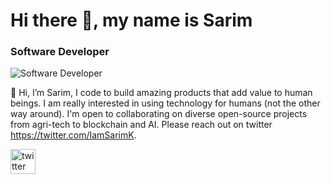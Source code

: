 # Hi there 👋, my name is Sarim
### Software Developer
![Software Developer](https://pbs.twimg.com/profile_banners/1380409363685326849/1617964763/1080x360)

👋 Hi, I’m Sarim, I code to build amazing products that add value to human beings. I am really interested in using technology for humans (not the other way around). I'm open to collaborating on diverse open-source projects from agri-tech to blockchain and AI. Please reach out on twitter https://twitter.com/IamSarimK.


[<img src='https://cdn.jsdelivr.net/npm/simple-icons@3.0.1/icons/twitter.svg' alt='twitter' height='40'>](https://twitter.com/@IamSarimK)



<!---
IamSarimK7/IamSarimK7 is a ✨ special ✨ repository because its `README.md` (this file) appears on your GitHub profile.
You can click the Preview link to take a look at your changes.
--->
